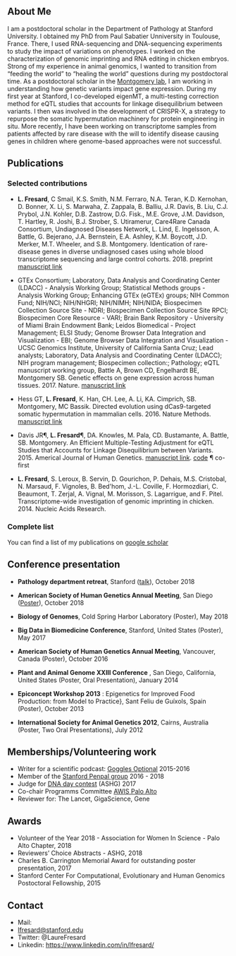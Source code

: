 ## About Me
I am a postdoctoral scholar in the Department of Pathology at Stanford University. I obtained my PhD from Paul Sabatier Unniversity in Toulouse, France. There, I used RNA-sequencing and DNA-sequencing experiments to study the impact of variations on phenotypes. I worked on the characterization of genomic imprinting and RNA editing in chicken embryos. 
Strong of my experience in animal genomics, I wanted to transition from “feeding the world” to “healing the world” questions during my postdoctoral time. As a postdoctoral scholar in the [Montgomery lab](http://montgomerylab.stanford.edu/), I am working in understanding how genetic variants impact gene expression. During my first year at Stanford, I co-developed eigenMT, a multi-testing correction method for eQTL studies that accounts for linkage disequilibrium between variants. I then was involved in the development of CRISPR-X, a strategy to repurpose the somatic hypermutation machinery for protein engineering in situ.
More recently, I have been working on transcriptome samples from patients affected by rare disease with the will to identify disease causing genes in children where genome-based approaches were not successful.


## Publications

### Selected contributions
* **L. Fresard**, C Smail, K.S. Smith, N.M. Ferraro, N.A. Teran, K.D. Kernohan, D. Bonner, X. Li, S. Marwaha, Z. Zappala, B. Balliu, J.R. Davis, B. Liu, C.J. Prybol, J.N. Kohler, D.B. Zastrow, D.G. Fisk., M.E. Grove, J.M. Davidson, T. Hartley, R. Joshi, B.J. Strober, S. Utiramerur, Care4Rare Canada Consortium, Undiagnosed Diseases Network, L. Lind, E. Ingelsson, A. Battle, G. Bejerano, J.A. Bernstein, E.A. Ashley, K.M. Boycott, J.D. Merker, M.T. Wheeler, and S.B. Montgomery. Identication of rare-disease genes in diverse undiagnosed cases using whole blood transcriptome sequencing and large control cohorts. 2018. preprint [manuscript link](https://www.biorxiv.org/content/10.1101/408492v1)

* GTEx Consortium; Laboratory, Data Analysis and Coordinating Center (LDACC) - Analysis Working Group; Statistical Methods groups - Analysis Working Group; Enhancing GTEx (eGTEx) groups; NIH Common Fund; NIH/NCI; NIH/NHGRI; NIH/NIMH; NIH/NIDA; Biospecimen Collection Source Site - NDRI; Biospecimen Collection Source Site RPCI; Biospecimen Core Resource - VARI; Brain Bank Repository - University of Miami Brain Endowment Bank; Leidos Biomedical - Project Management; ELSI Study; Genome Browser Data Integration and Visualization - EBI; Genome Browser Data Integration and Visualization - UCSC Genomics Institute, University of California Santa Cruz; Lead analysts; Laboratory, Data Analysis and Coordinating Center (LDACC); NIH program management; Biospecimen collection:; Pathology; eQTL manuscript working group, Battle A, Brown CD, Engelhardt BE, Montgomery SB. Genetic effects on gene expression across human tissues. 2017. Nature. [manuscript link](https://www.nature.com/articles/nature24277)

* Hess GT, **L. Fresard**, K. Han, CH. Lee, A. Li, KA. Cimprich, SB. Montgomery, MC Bassik. Directed evolution using dCas9-targeted somatic hypermutation in mammalian cells. 2016. Nature Methods. [manuscript link](https://www.nature.com/articles/nmeth.4038)

* Davis JR¶, **L. Fresard**¶, DA. Knowles, M. Pala, CD. Bustamante, A. Battle, SB. Montgomery.  An Efficient Multiple-Testing Adjustment for eQTL Studies that Accounts for Linkage Disequilibrium between Variants. 2015. Americal Journal of Human Genetics. 
[manuscript link](https://www.cell.com/ajhg/fulltext/S0002-9297(15)00492-9).
[code](https://github.com/joed3/eigenMT)
¶ co-first

* **L. Fresard**, S. Leroux, B. Servin, D. Gourichon, P. Dehais, M.S. Cristobal, N. Marsaud, F. Vignoles, B. Bed'hom, J.-L. Coville, F. Hormozdiari, C. Beaumont, T. Zerjal, A. Vignal, M. Morisson, S. Lagarrigue, and F. Pitel. Transcriptome-wide investigation of genomic imprinting in chicken. 2014. Nucleic Acids Research.

### Complete list
You can find a list of my publications on [google scholar](https://scholar.google.com/citations?user=7keeHFQAAAAJ&hl=en)


## Conference presentation

* **Pathology department retreat**, Stanford ([talk](https://github.com/lfresard/talks-posters/blob/master/2018-10_pathology_retreat.pdf)), October 2018

* **American Society of Human Genetics Annual Meeting**, San Diego ([Poster](https://github.com/lfresard/talks-posters/blob/master/2018_ASHG_POSTER_lfresard_final.pdf)), October 2018

* **Biology of Genomes**, Cold Spring Harbor Laboratory (Poster), May 2018

* **Big Data in Biomedicine Conference**, Stanford, United States (Poster), May 2017

* **American Society of Human Genetics Annual Meeting**, Vancouver, Canada (Poster), October 2016

* **Plant and Animal Genome XXIII Conference** , San Diego, California, United States (Poster, Oral Presentation), January 2014

* **Epiconcept Workshop 2013** : Epigenetics for Improved Food Production: from Model to Practice}, Sant Feliu de Guíxols, Spain (Poster), October 2013


* **International Society for Animal Genetics 2012**, Cairns, Australia (Poster, Two Oral Presentations), July 2012


## Memberships/Volunteering work

*  Writer for a scientific podcast: [Goggles Optional](http://gogglesoptional.com/)  2015-2016
* Member of the [Stanford Penpal group](https://www.stanfordsciencepenpals.com/) 2016 - 2018
* Judge for [DNA day contest](https://www.ashg.org/education/dnaday.shtml) (ASHG) 2017
* Co-chair Programms Committee [AWIS Palo Alto](http://pa-awis.weebly.com/)
* Reviewer for: The Lancet, GigaScience, Gene


## Awards
* Volunteer of the Year 2018 - Association for Women In Science - Palo Alto Chapter, 2018
* Reviewers’ Choice Abstracts - ASHG, 2018
* Charles B. Carrington Memorial Award for outstanding poster presentation, 2017
* Stanford Center For Computational, Evolutionary and Human Genomics Postoctoral Fellowship, 2015


## Contact

* Mail:<li><a href="mailto:lfresard@stanford.edu">lfresard@stanford.edu</a></li>
* Twitter: @LaureFresard
* Linkedin: https://www.linkedin.com/in/lfresard/


